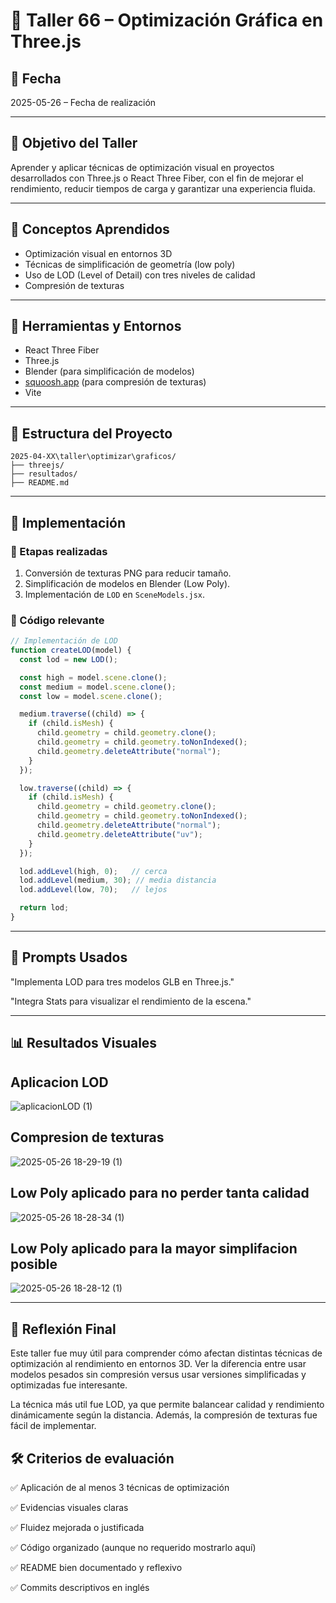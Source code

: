 # 🧪 Taller 66 – Optimización Gráfica en Three.js

## 📅 Fecha  
2025-05-26 – Fecha de realización

---

## 🎯 Objetivo del Taller  
Aprender y aplicar técnicas de optimización visual en proyectos desarrollados con Three.js o React Three Fiber, con el fin de mejorar el rendimiento, reducir tiempos de carga y garantizar una experiencia fluida.

---

## 🧠 Conceptos Aprendidos

- Optimización visual en entornos 3D
- Técnicas de simplificación de geometría (low poly)
- Uso de LOD (Level of Detail) con tres niveles de calidad
- Compresión de texturas 

---

## 🔧 Herramientas y Entornos

- React Three Fiber
- Three.js
- Blender (para simplificación de modelos)
- [squoosh.app](https://squoosh.app) (para compresión de texturas)
- Vite

---

## 📁 Estructura del Proyecto
```
2025-04-XX\taller\optimizar\graficos/
├── threejs/
├── resultados/
├── README.md
```
---

## 🧪 Implementación

### 🔹 Etapas realizadas

1. Conversión de texturas PNG  para reducir tamaño.
2. Simplificación de modelos en Blender (Low Poly).
3. Implementación de `LOD` en `SceneModels.jsx`.

### 🔹 Código relevante

```jsx
// Implementación de LOD
function createLOD(model) {
  const lod = new LOD();

  const high = model.scene.clone();
  const medium = model.scene.clone();
  const low = model.scene.clone();

  medium.traverse((child) => {
    if (child.isMesh) {
      child.geometry = child.geometry.clone();
      child.geometry = child.geometry.toNonIndexed();
      child.geometry.deleteAttribute("normal");
    }
  });

  low.traverse((child) => {
    if (child.isMesh) {
      child.geometry = child.geometry.clone();
      child.geometry = child.geometry.toNonIndexed();
      child.geometry.deleteAttribute("normal");
      child.geometry.deleteAttribute("uv");
    }
  });

  lod.addLevel(high, 0);   // cerca
  lod.addLevel(medium, 30); // media distancia
  lod.addLevel(low, 70);   // lejos

  return lod;
}
```
---
## 🧩 Prompts Usados

"Implementa LOD para tres modelos GLB en Three.js."

"Integra Stats  para visualizar el rendimiento de la escena."

---
## 📊 Resultados Visuales

## Aplicacion LOD
![aplicacionLOD (1)](https://github.com/user-attachments/assets/6cb10566-340e-431b-bf7a-33d6f3463629)

## Compresion de texturas
![2025-05-26 18-29-19 (1)](https://github.com/user-attachments/assets/91d61397-336e-4a7d-8d14-c50baeef75fd)

## Low Poly aplicado para no perder tanta calidad
![2025-05-26 18-28-34 (1)](https://github.com/user-attachments/assets/4968a152-61c3-48d9-9f53-b85ab85ee918)

## Low Poly aplicado para la mayor simplifacion posible
![2025-05-26 18-28-12 (1)](https://github.com/user-attachments/assets/f9e7b004-7171-43f3-a1c3-98927e559d06)

---

## 💬 Reflexión Final

Este taller fue muy útil para comprender cómo afectan distintas técnicas de optimización al rendimiento en entornos 3D. Ver la diferencia entre usar modelos pesados sin compresión versus usar versiones simplificadas y optimizadas fue interesante.

La técnica más util fue LOD, ya que permite balancear calidad y rendimiento dinámicamente según la distancia. Además, la compresión de texturas fue fácil de implementar.


## 🛠️ Criterios de evaluación

✅ Aplicación de al menos 3 técnicas de optimización

✅ Evidencias visuales claras

✅ Fluidez mejorada o justificada

✅ Código organizado (aunque no requerido mostrarlo aquí)

✅ README bien documentado y reflexivo

✅ Commits descriptivos en inglés


